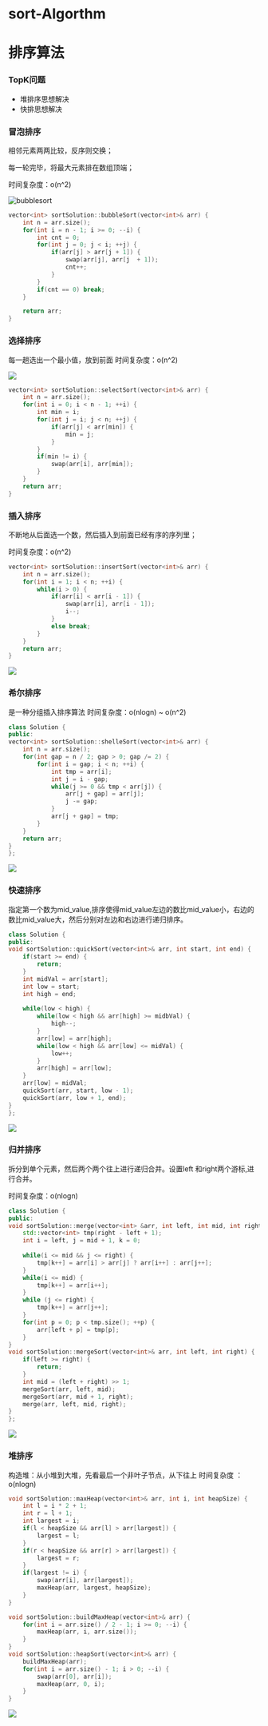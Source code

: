 # sort-Algorthm
# 排序算法

### TopK问题

- 堆排序思想解决
- 快排思想解决

### 冒泡排序

相邻元素两两比较，反序则交换；

每一轮完毕，将最大元素排在数组顶端；

时间复杂度：o(n^2)





![bubblesort](https://github.com/herui-ares/sort-Algorthm/blob/main/pictures/bubblesort.gif)




```c++
vector<int> sortSolution::bubbleSort(vector<int>& arr) {
    int n = arr.size();
    for(int i = n - 1; i >= 0; --i) {
        int cnt = 0;
        for(int j = 0; j < i; ++j) {
            if(arr[j] > arr[j + 1]) {
                swap(arr[j], arr[j  + 1]);
                cnt++;
            }
        }
        if(cnt == 0) break;
    }

    return arr;
}
```





### 选择排序

每一趟选出一个最小值，放到前面
时间复杂度：o(n^2)

![](https://github.com/herui-ares/sort-Algorthm/blob/main/pictures/slectsort.gif)

```c++
vector<int> sortSolution::selectSort(vector<int>& arr) {
    int n = arr.size();
    for(int i = 0; i < n - 1; ++i) {
        int min = i;
        for(int j = i; j < n; ++j) {
            if(arr[j] < arr[min]) {
                min = j;
            }
        }
        if(min != i) {
            swap(arr[i], arr[min]);
        }
    }
    return arr;
}
```



### 插入排序

不断地从后面选一个数，然后插入到前面已经有序的序列里；

时间复杂度：o(n^2)

```c++
vector<int> sortSolution::insertSort(vector<int>& arr) {
    int n = arr.size();
    for(int i = 1; i < n; ++i) {
        while(i > 0) {
            if(arr[i] < arr[i - 1]) {
                swap(arr[i], arr[i - 1]);
                i--;
            }
            else break;
        }
    }
    return arr;
}
```

![](https://github.com/herui-ares/sort-Algorthm/blob/main/pictures/insertionsort.gif)

### 希尔排序

是一种分组插入排序算法
时间复杂度：o(nlogn) ~ o(n^2)

```c++
class Solution {
public:
vector<int> sortSolution::shelleSort(vector<int>& arr) {
    int n = arr.size();
    for(int gap = n / 2; gap > 0; gap /= 2) {
        for(int i = gap; i < n; ++i) {
            int tmp = arr[i];
            int j = i - gap;
            while(j >= 0 && tmp < arr[j]) {
                arr[j + gap] = arr[j];
                j -= gap;
            }
            arr[j + gap] = tmp;
        }
    }
    return arr;
}
};
```

![](https://github.com/herui-ares/sort-Algorthm/blob/main/pictures/shellsort.gif)



### 快速排序

指定第一个数为mid_value,排序使得mid_value左边的数比mid_value小，右边的数比mid_value大，然后分别对左边和右边进行递归排序。

```c++
class Solution {
public:
void sortSolution::quickSort(vector<int>& arr, int start, int end) {
    if(start >= end) {
        return;
    }
    int midVal = arr[start];
    int low = start;
    int high = end;
    
    while(low < high) {
        while(low < high && arr[high] >= midbVal) { 
            high--;
        }
        arr[low] = arr[high];
        while(low < high && arr[low] <= midVal) {
            low++;
        }
        arr[high] = arr[low];
    }
    arr[low] = midVal;
    quickSort(arr, start, low - 1);
    quickSort(arr, low + 1, end);
}
};
```

![](https://github.com/herui-ares/sort-Algorthm/blob/main/pictures/quicksort.gif)



### 归并排序

拆分到单个元素，然后两个两个往上进行递归合并。设置left 和right两个游标,进行合并。

时间复杂度：o(nlogn)

```c++
class Solution {
public:
void sortSolution::merge(vector<int> &arr, int left, int mid, int right) {
    std::vector<int> tmp(right - left + 1);
    int i = left, j = mid + 1, k = 0;
    
    while(i <= mid && j <= right) {
        tmp[k++] = arr[i] > arr[j] ? arr[i++] : arr[j++];
    }
    while(i <= mid) {
        tmp[k++] = arr[i++];
    }
    while (j <= right) {
        tmp[k++] = arr[j++];
    }
    for(int p = 0; p < tmp.size(); ++p) {
        arr[left + p] = tmp[p];
    }
}
void sortSolution::mergeSort(vector<int>& arr, int left, int right) {
    if(left >= right) {
        return;
    }
    int mid = (left + right) >> 1;
    mergeSort(arr, left, mid);
    mergeSort(arr, mid + 1, right);
    merge(arr, left, mid, right);
}
};
```

![](https://github.com/herui-ares/sort-Algorthm/blob/main/pictures/mergesort.gif)



### 堆排序

构造堆：从小堆到大堆，先看最后一个非叶子节点，从下往上
时间复杂度 ： o(nlogn)


```c++
void sortSolution::maxHeap(vector<int>& arr, int i, int heapSize) {
    int l = i * 2 + 1;
    int r = l + 1;
    int largest = i;
    if(l < heapSize && arr[l] > arr[largest]) {
        largest = l;
    }
    if(r < heapSize && arr[r] > arr[largest]) {
        largest = r;
    }
    if(largest != i) {
        swap(arr[i], arr[largest]);
        maxHeap(arr, largest, heapSize);
    }
}

void sortSolution::buildMaxHeap(vector<int>& arr) {
    for(int i = arr.size() / 2 - 1; i >= 0; --i) {
        maxHeap(arr, i, arr.size());
    }
}
void sortSolution::heapSort(vector<int>& arr) {
    buildMaxHeap(arr);
    for(int i = arr.size() - 1; i > 0; --i) {
        swap(arr[0], arr[i]);
        maxHeap(arr, 0, i);
    }
}

```

![](https://github.com/herui-ares/sort-Algorthm/blob/main/pictures/heapsort.gif)

